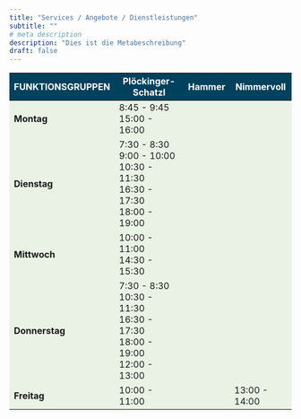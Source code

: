 ```yaml
---
title: "Services / Angebote / Dienstleistungen"
subtitle: ""
# meta description
description: "Dies ist die Metabeschreibung"
draft: false
---
```

<div class="row d-flex justify-content-center align-items-center h-100">
<div class="table-responsive col-md-10">
  <table class="table table-striped table-bordered shadow">
    <thead style="background-color: #00415d; color: white;">
      <tr>
        <th>FUNKTIONSGRUPPEN</th>
        <th>Plöckinger-Schatzl</th>
        <th>Hammer</th>
        <th>Nimmervoll</th>
      </tr>
    </thead>
    <tbody>
      <tr style="background-color: #EAF2E5;">
        <td><strong>Montag</strong></td>
        <td>8:45 - 9:45<br>15:00 - 16:00</td>
        <td></td>
        <td></td>
      </tr>
      <tr style="background-color: #EAF2E5;">
        <td><strong>Dienstag</strong></td>
        <td>7:30 - 8:30<br>9:00 - 10:00<br>10:30 - 11:30<br>16:30 - 17:30<br>18:00 - 19:00</td>
        <td></td>
        <td></td>
      </tr>
      <tr style="background-color: #EAF2E5;">
        <td><strong>Mittwoch</strong></td>
        <td>10:00 - 11:00<br>14:30 - 15:30</td>
        <td></td>
        <td></td>
      </tr>
      <tr style="background-color: #EAF2E5;">
        <td><strong>Donnerstag</strong></td>
        <td>7:30 - 8:30<br>10:30 - 11:30<br>16:30 - 17:30<br>18:00 - 19:00<br>12:00 - 13:00</td>
        <td></td>
        <td></td>
      </tr>
      <tr style="background-color: #EAF2E5;">
        <td><strong>Freitag</strong></td>
        <td>10:00 - 11:00</td>
        <td></td>
        <td>13:00 - 14:00</td>
      </tr>
    </tbody>
  </table>
</div>
</div>
